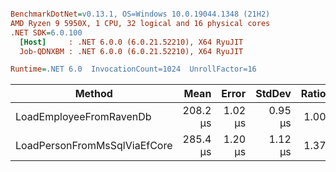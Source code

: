 ``` ini

BenchmarkDotNet=v0.13.1, OS=Windows 10.0.19044.1348 (21H2)
AMD Ryzen 9 5950X, 1 CPU, 32 logical and 16 physical cores
.NET SDK=6.0.100
  [Host]     : .NET 6.0.0 (6.0.21.52210), X64 RyuJIT
  Job-QDNXBM : .NET 6.0.0 (6.0.21.52210), X64 RyuJIT

Runtime=.NET 6.0  InvocationCount=1024  UnrollFactor=16  

```
|                       Method |     Mean |   Error |  StdDev | Ratio |  Gen 0 |  Gen 1 | Allocated |
|----------------------------- |---------:|--------:|--------:|------:|-------:|-------:|----------:|
|      LoadEmployeeFromRavenDb | 208.2 μs | 1.02 μs | 0.95 μs |  1.00 | 0.9766 |      - |     22 KB |
| LoadPersonFromMsSqlViaEfCore | 285.4 μs | 1.20 μs | 1.12 μs |  1.37 | 6.8359 | 0.9766 |    117 KB |
